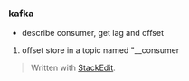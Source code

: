 ### kafka
* describe consumer, get lag and offset
1. offset store in a topic named "__consumer




> Written with [StackEdit](https://stackedit.io/).
<!--stackedit_data:
eyJoaXN0b3J5IjpbMTU1MTYyNjkyM119
-->